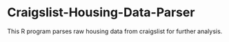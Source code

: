 # Craigslist-Housing-Data-Parser
This R program parses raw housing data from craigslist for further analysis.
